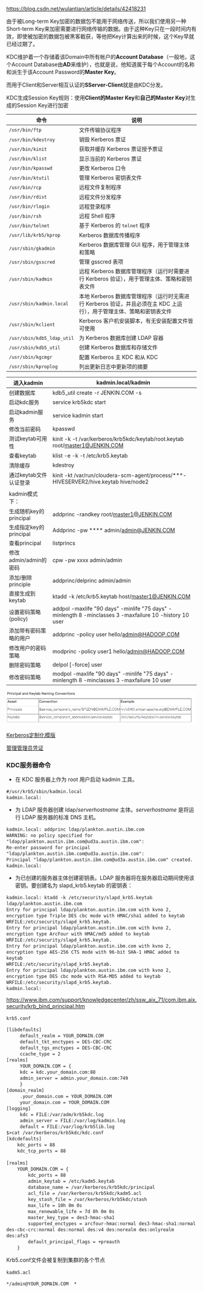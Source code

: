 https://blog.csdn.net/wulantian/article/details/42418231

由于被Long-term Key加密的数据包不能用于网络传送，所以我们使用另一种Short-term Key来加密需要进行网络传输的数据。由于这种Key只在一段时间内有效，即使被加密的数据包被黑客截获，等他把Key计算出来的时候，这个Key早就已经过期了。

KDC维护着一个存储着该Domain中所有帐户的**Account Database**（一般地，这个Account Database由**AD**来维护），也就是说，他知道属于每个Account的名称和派生于该Account Password的**Master Key**。

而用于Client和Server相互认证的**SServer-Client**就是由KDC分发。



KDC生成Session Key规则：使用**Client的Master Key**和**自己的Master Key**对生成的Session Key进行加密

| 命令                       | 说明                                                         |
| -------------------------- | ------------------------------------------------------------ |
| `/usr/bin/ftp`             | 文件传输协议程序                                             |
| `/usr/bin/kdestroy`        | 销毁 Kerberos 票证                                           |
| `/usr/bin/kinit`           | 获取并缓存 Kerberos 票证授予票证                             |
| `/usr/bin/klist`           | 显示当前的 Kerberos 票证                                     |
| `/usr/bin/kpasswd`         | 更改 Kerberos 口令                                           |
| `/usr/bin/ktutil`          | 管理 Kerberos 密钥表文件                                     |
| `/usr/bin/rcp`             | 远程文件复制程序                                             |
| `/usr/bin/rdist`           | 远程文件分发程序                                             |
| `/usr/bin/rlogin`          | 远程登录程序                                                 |
| `/usr/bin/rsh`             | 远程 Shell 程序                                              |
| `/usr/bin/telnet`          | 基于 Kerberos 的 `telnet` 程序                               |
| `/usr/lib/krb5/kprop`      | Kerberos 数据库传播程序                                      |
| `/usr/sbin/gkadmin`        | Kerberos 数据库管理 GUI 程序，用于管理主体和策略             |
| `/usr/sbin/gsscred`        | 管理 gsscred 表项                                            |
| `/usr/sbin/kadmin`         | 远程 Kerberos 数据库管理程序（运行时需要进行 Kerberos 验证），用于管理主体、策略和密钥表文件 |
| `/usr/sbin/kadmin.local`   | 本地 Kerberos 数据库管理程序（运行时无需进行 Kerberos 验证，并且必须在主 KDC 上运行），用于管理主体、策略和密钥表文件 |
| `/usr/sbin/kclient`        | Kerberos 客户机安装脚本，有无安装配置文件皆可使用            |
| `/usr/sbin/kdb5_ldap_util` | 为 Kerberos 数据库创建 LDAP 容器                             |
| `/usr/sbin/kdb5_util`      | 创建 Kerberos 数据库和存储文件                               |
| `/usr/sbin/kgcmgr`         | 配置 Kerberos 主 KDC 和从 KDC                                |
| `/usr/sbin/kproplog`       | 列出更新日志中更新项的摘要                                   |

| 进入kadmin             | kadmin.local/kadmin                                          |
| ---------------------- | ------------------------------------------------------------ |
| 创建数据库             | kdb5_util create -r JENKIN.COM -s                            |
| 启动kdc服务            | service krb5kdc start                                        |
| 启动kadmin服务         | service kadmin start                                         |
| 修改当前密码           | kpasswd                                                      |
| 测试keytab可用性       | kinit -k -t /var/kerberos/krb5kdc/keytab/root.keytab root/master1@JENKIN.COM |
| 查看keytab             | klist -e -k -t /etc/krb5.keytab                              |
| 清除缓存               | kdestroy                                                     |
| 通过keytab文件认证登录 | kinit -kt /var/run/cloudera-scm-agent/process/***-HIVESERVER2/hive.keytab hive/node2 |
|                        |                                                              |
| kadmin模式下：         |                                                              |
| 生成随机key的principal | addprinc -randkey root/master1@JENKIN.COM                    |
| 生成指定key的principal | Addprinc -pw **** admin/admin@JENKIN.COM                     |
| 查看principal          | listprincs                                                   |
| 修改admin/admin的密码  | cpw -pw xxxx admin/admin                                     |
| 添加/删除principle     | addprinc/delprinc admin/admin                                |
| 直接生成到keytab       | ktadd -k /etc/krb5.keytab host/master1@JENKIN.COM            |
| 设置密码策略(policy)   | addpol -maxlife "90 days" -minlife "75 days" -minlength 8 -minclasses 3 -maxfailure 10 -history 10 user |
| 添加带有密码策略的用户 | addprinc -policy user hello/admin@HADOOP.COM                 |
| 修改用户的密码策略     | modprinc -policy user1 hello/admin@HADOOP.COM                |
| 删除密码策略           | delpol [-force] user                                         |
| 修改密码策略           | modpol -maxlife "90 days" -minlife "75 days" -minlength 8 -minclasses 3 -maxfailure 10 user |

![image-20180904110328801](assets/image-20180904110328801.png)

[Kerberos定制化模版](https://docs.hortonworks.com/HDPDocuments/Ambari-2.5.0.3/bk_ambari-security/content/customizing_the_attribute_template.html)

[管理管理员凭证](https://docs.hortonworks.com/HDPDocuments/Ambari-2.5.0.3/bk_ambari-security/content/managing_admin_credentials.html)



### KDC服务器命令

- 在 KDC 服务器上作为 root 用户启动 kadmin 工具。

```shell
#/usr/krb5/sbin/kadmin.local
kadmin.local:
```

- 为 LDAP 服务器创建 ldap/*serverhostname* 主体。*serverhostname* 是将运行 LDAP 服务器的标准 DNS 主机。

```shell
kadmin.local: addprinc ldap/plankton.austin.ibm.com
WARNING: no policy specified for "ldap/plankton.austin.ibm.com@ud3a.austin.ibm.com":
Re-enter password for principal "ldap/plankton.austin.ibm.com@ud3a.austin.ibm.com":
Principal "ldap/plankton.austin.ibm.com@ud3a.austin.ibm.com" created.
kadmin.local:
```

- 为已创建的服务器主体创建密钥表。LDAP 服务器将在服务器启动期间使用该密钥。要创建名为 slapd_krb5.keytab 的密钥表：

```shell
kadmin.local: ktadd -k /etc/security/slapd_krb5.keytab ldap/plankton.austin.ibm.com
Entry for principal ldap/plankton.austin.ibm.com with kvno 2,
encryption type Triple DES cbc mode with HMAC/sha1 added to keytab
WRFILE:/etc/security/slapd_krb5.keytab.
Entry for principal ldap/plankton.austin.ibm.com with kvno 2,
encryption type ArcFour with HMAC/md5 added to keytab WRFILE:/etc/security/slapd_krb5.keytab.
Entry for principal ldap/plankton.austin.ibm.com with kvno 2,
encryption type AES-256 CTS mode with 96-bit SHA-1 HMAC added to keytab
WRFILE:/etc/security/slapd_krb5.keytab.
Entry for principal ldap/plankton.austin.ibm.com with kvno 2,
encryption type DES cbc mode with RSA-MD5 added to keytab WRFILE:/etc/security/slapd_krb5.keytab.
kadmin.local:
```

https://www.ibm.com/support/knowledgecenter/zh/ssw_aix_71/com.ibm.aix.security/krb_bind_principal.htm





`krb5.conf`

```
[libdefaults]
     default_realm = YOUR_DOMAIN.COM
     default_tkt_enctypes = DES-CBC-CRC
     default_tgs_enctypes = DES-CBC-CRC
     ccache_type = 2
[realms]
     YOUR_DOMAIN.COM = {
     kdc = kdc.your_domain.com:88
     admin_server = admin.your_domain.com:749
     }
[domain_realm]
     .your_domain.com = YOUR_DOMAIN.COM
     your_domain.com = YOUR_DOMAIN.COM
[logging]
     kdc = FILE:/var/adm/krb5kdc.log
     admin_server = FILE:/var/log/kadmin.log
     default = FILE:/var/log/krb5lib.log
$>cat /var/kerberos/krb5kdc/kdc.conf
[kdcdefaults]
    kdc_ports = 88
    kdc_tcp_ports = 88

[realms]
    YOUR_DOMAIN.COM = {
        kdc_ports = 88
        admin_keytab = /etc/kadm5.keytab
        database_name = /var/kerberos/krb5kdc/principal
        acl_file = /var/kerberos/krb5kdc/kadm5.acl
        key_stash_file = /var/kerberos/krb5kdc/stash
        max_life = 10h 0m 0s
        max_renewable_life = 7d 0h 0m 0s
        master_key_type = des3-hmac-sha1
        supported_enctypes = arcfour-hmac:normal des3-hmac-sha1:normal 
des-cbc-crc:normal des:normal des:v4 des:norealm des:onlyrealm des:afs3
        default_principal_flags = +preauth
    }
```

Krb5.conf文件会被复制到集群的各个节点

`kadm5.acl`

```
*/admin@YOUR_DOMAIN.COM  *
```